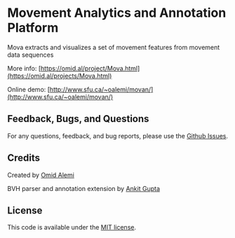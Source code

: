 Movement Analytics and Annotation Platform
=======

Mova extracts and visualizes a set of movement features from movement data sequences

More info: [https://omid.al/project/Mova.html](https://omid.al/projects/Mova.html)

Online demo: [http://www.sfu.ca/~oalemi/movan/](http://www.sfu.ca/~oalemi/movan/)


## Feedback, Bugs, and Questions
For any questions, feedback, and bug reports, please use the [Github Issues](https://github.com/omimo/Mova/issues).

## Credits
Created by [Omid Alemi](https://omid.al/projects/)

BVH parser and annotation extension by [Ankit Gupta](https://github.com/gupta-ankit)

## License
This code is available under the [MIT license](http://opensource.org/licenses/MIT).
